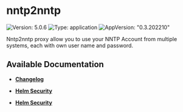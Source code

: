 # nntp2nntp

![Version: 5.0.6](https://img.shields.io/badge/Version-5.0.6-informational?style=flat-square) ![Type: application](https://img.shields.io/badge/Type-application-informational?style=flat-square) ![AppVersion: "0.3.202210"](https://img.shields.io/badge/AppVersion-"0.3.202210"-informational?style=flat-square)

Nntp2nntp proxy allow you to use your NNTP Account from multiple systems, each with own user name and password.

## Available Documentation

- [**Changelog**](CHANGELOG)

- [**Helm Security**](container-security)

- [**Helm Security**](helm-security)


